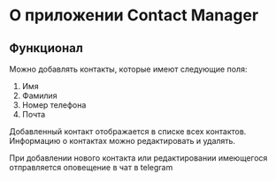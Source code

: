# О приложении Contact Manager

## Функционал

Можно добавлять контакты, которые имеют следующие поля:
1. Имя
2. Фамилия
3. Номер телефона
4. Почта

Добавленный контакт отображается в списке всех контактов.
Информацию о контактах можно редактировать и удалять.

При добавлении нового контакта или редактировании имеющегося отправляется оповещение в чат в telegram

